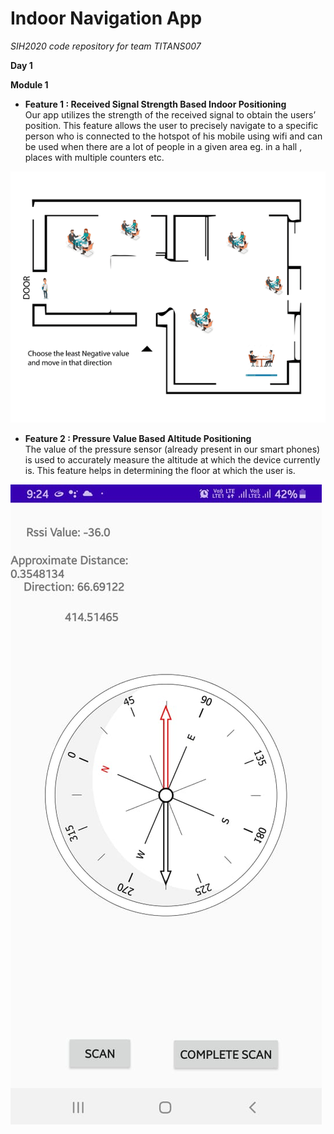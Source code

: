 # Indoor Navigation App
*SIH2020 code repository for team TITANS007*

**Day 1** 

**Module 1**
- **Feature 1 : Received Signal Strength Based Indoor Positioning**  
Our app utilizes the strength of the received signal to obtain the users’ position. This feature allows the user to precisely navigate to a specific person who is connected to the hotspot of his mobile using wifi and can be used when there are a lot of people in a given area eg. in a hall , places with multiple counters etc.

![RSSI Gif](https://github.com/freakypandit/CK139_TITANS007/blob/master/Resources/RSSI%20Distance%20Model/animation.gif?raw=true)

- **Feature 2 : Pressure Value Based Altitude Positioning**  
The value of the pressure sensor (already present in our smart phones) is used to accurately measure the altitude at which the device currently is. This feature helps in determining the floor at which the user is. 

![RSSI App](https://github.com/freakypandit/CK139_TITANS007/blob/master/Resources/RSSI%20Distance%20Model/RSSI_app_ss.jpg?raw=true)
